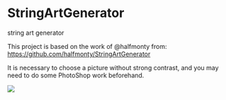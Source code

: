 # StringArtGenerator

string art generator

This project is based on the work of @halfmonty from: https://github.com/halfmonty/StringArtGenerator

It is necessary to choose a picture without strong contrast, and you may need to do some PhotoShop work beforehand.

![](./example.gif)